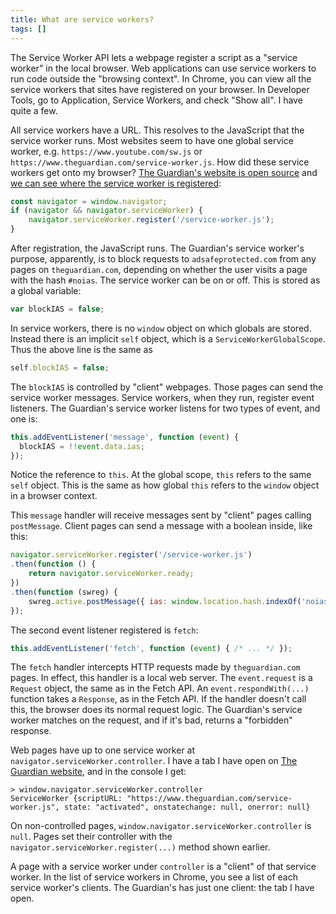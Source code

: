 ```yaml
---
title: What are service workers?
tags: []
---
```


The Service Worker API lets a webpage register a script as a "service worker" in the local browser.
Web applications can use service workers to run code outside the "browsing context".
In Chrome, you can view all the service workers that sites have registered on your browser.
In Developer Tools, go to Application, Service Workers, and check "Show all".
I have quite a few.

All service workers have a URL.
This resolves to the JavaScript that the service worker runs.
Most websites seem to have one global service worker,
e.g. `https://www.youtube.com/sw.js` or `https://www.theguardian.com/service-worker.js`.
How did these service workers get onto my browser?
[The Guardian's website is open source](https://github.com/guardian/frontend) and
[we can see where the service worker is registered](https://github.com/guardian/frontend/blob/a01e2bd8d1ba32c9778982e0150d93c5d63f667f/static/src/javascripts/bootstraps/enhanced/main.js#L299):

```js
const navigator = window.navigator;
if (navigator && navigator.serviceWorker) {
    navigator.serviceWorker.register('/service-worker.js');
}
```

After registration, the JavaScript runs.
The Guardian's service worker's purpose, apparently, is
to block requests to `adsafeprotected.com` from any pages on `theguardian.com`,
depending on whether the user visits a page with the hash `#noias`.
The service worker can be on or off.
This is stored as a global variable:

```js
var blockIAS = false;
```

In service workers, there is no `window` object on which globals are stored.
Instead there is an implicit `self` object, which is a `ServiceWorkerGlobalScope`.
Thus the above line is the same as

```js
self.blockIAS = false;
```

The `blockIAS` is controlled by "client" webpages.
Those pages can send the service worker messages.
Service workers, when they run, register event listeners.
The Guardian's service worker listens for two types of event,
and one is:

```js
this.addEventListener('message', function (event) {
  blockIAS = !!event.data.ias;
});
```

Notice the reference to `this`.
At the global scope, `this` refers to the same `self` object.
This is the same as how global `this` refers to the `window` object in a browser context.

This `message` handler will receive messages sent by "client" pages calling `postMessage`.
Client pages can send a message with a boolean inside,
like this:

```js
navigator.serviceWorker.register('/service-worker.js')
.then(function () {
    return navigator.serviceWorker.ready;
})
.then(function (swreg) {
    swreg.active.postMessage({ ias: window.location.hash.indexOf('noias') > -1 });
});
```

The second event listener registered is `fetch`:

```js
this.addEventListener('fetch', function (event) { /* ... */ });
```

The `fetch` handler intercepts HTTP requests made by `theguardian.com` pages.
In effect, this handler is a local web server.
The `event.request` is a `Request` object, the same as in the Fetch API.
An `event.respondWith(...)` function takes a `Response`, as in the Fetch API.
If the handler doesn't call this, the browser does its normal request logic.
The Guardian's service worker matches on the request,
and if it's bad, returns a "forbidden" response.

Web pages have up to one service worker at `navigator.serviceWorker.controller`.
I have a tab I have open on [The Guardian website](https://www.theguardian.com/uk),
and in the console I get:

```
> window.navigator.serviceWorker.controller
ServiceWorker {scriptURL: "https://www.theguardian.com/service-worker.js", state: "activated", onstatechange: null, onerror: null}
```

On non-controlled pages, `window.navigator.serviceWorker.controller` is `null`.
Pages set their controller with the `navigator.serviceWorker.register(...)` method shown earlier.

A page with a service worker under `controller` is a "client" of that service worker.
In the list of service workers in Chrome,
you see a list of each service worker's clients.
The Guardian's has just one client: the tab I have open.
